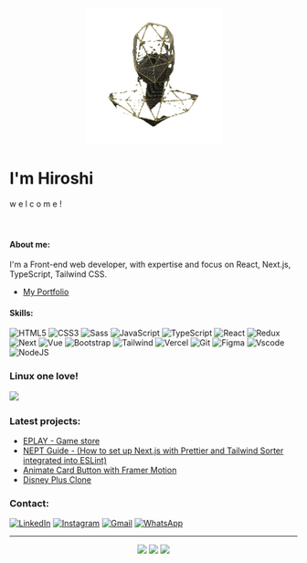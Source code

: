<div align="center"><img src="profileAnimation.gif" style="width: 240px"> </div>

# I'm Hiroshi

w e l c o m e !
<br/><br/><br/>


#### About me:
I'm a Front-end web developer, with expertise and focus on React, Next.js, TypeScript, Tailwind CSS.

- [My Portfolio](https://fernandohiroshi.vercel.app/)


#### Skills:

![HTML5](https://img.shields.io/badge/HTML5-E34F26?style=for-the-badge&logo=html5&logoColor=white)
![CSS3](https://img.shields.io/badge/CSS3-1572B6?style=for-the-badge&logo=css3&logoColor=white)
![Sass](https://img.shields.io/badge/Sass-000?style=for-the-badge&logo=sass)
![JavaScript](https://img.shields.io/badge/JavaScript-F7DF1E?style=for-the-badge&logo=javascript&logoColor=black)
![TypeScript](https://img.shields.io/badge/TypeScript-007ACC?style=for-the-badge&logo=typescript&logoColor=white)
![React](https://img.shields.io/badge/React-20232A?style=for-the-badge&logo=react&logoColor=61DAFB)
![Redux](https://img.shields.io/badge/redux-%23593d88.svg?style=for-the-badge&logo=redux&logoColor=white)
![Next](https://img.shields.io/badge/Next-black?style=for-the-badge&logo=next.js&logoColor=white)
![Vue](https://img.shields.io/badge/vuejs-%2335495e.svg?style=for-the-badge&logo=vuedotjs&logoColor=%234FC08D)
![Bootstrap](https://img.shields.io/badge/-boostrap-0D1117?style=for-the-badge&logo=bootstrap&labelColor=0D1117)
![Tailwind](https://img.shields.io/badge/tailwindcss-%2338B2AC.svg?style=for-the-badge&logo=tailwind-css&logoColor=white)
![Vercel](https://img.shields.io/badge/vercel-%23000000.svg?style=for-the-badge&logo=vercel&logoColor=white)
![Git](https://img.shields.io/badge/GIT-E44C30?style=for-the-badge&logo=git&logoColor=white)
![Figma](https://img.shields.io/badge/Figma-696969?style=for-the-badge&logo=figma&logoColor=figma)
![Vscode](https://img.shields.io/badge/Vscode-007ACC?style=for-the-badge&logo=visual-studio-code&logoColor=white)
![NodeJS](https://img.shields.io/badge/node.js-6DA55F?style=for-the-badge&logo=node.js&logoColor=white)

### Linux one love! 
[![](https://skillicons.dev/icons?i=linux,ubuntu,kali)](https://skillicons.dev)


### Latest projects:

- [EPLAY - Game store](https://github.com/fernandohiroshi/eplay-gamestore-ebac)
- [NEPT Guide - (How to set up Next.js with Prettier and Tailwind Sorter integrated into ESLint)](https://github.com/fernandohiroshi/nept-guide)
- [Animate Card Button with Framer Motion](https://github.com/fernandohiroshi/animate-card-button)
- [Disney Plus Clone](https://github.com/fernandohiroshi/disneyplus-clone-ebac)

### Contact:
[![LinkedIn](https://img.shields.io/badge/LinkedIn-0077B5?style=for-the-badge&logo=linkedin&logoColor=white)](https://www.linkedin.com/in/fernando-hiroshi/)
[![Instagram](https://img.shields.io/badge/-Instagram-%23E4405F?style=for-the-badge&logo=instagram&logoColor=white)](https://www.instagram.com/fernando_hiroshi/)
	[![Gmail](https://img.shields.io/badge/Gmail-333333?style=for-the-badge&logo=gmail&logoColor=red)](mailto:fernandohiroshidev@gmail.com)
[![WhatsApp](https://img.shields.io/badge/WhatsApp-25D366?style=for-the-badge&logo=whatsapp&logoColor=white)](https://wa.me/5545988311915)




---

<div align="center">
  <img src="https://github-readme-stats.vercel.app/api?username=fernandohiroshi&show_icons=true&count_private=true&theme=darcula&hide_border=true&hide=issues,contribs&bg_color=00000000">
  <img src="https://github-readme-stats.vercel.app/api/top-langs/?username=fernandohiroshi&layout=compact&hide_border=true&theme=darcula&bg_color=00000000&langs_count=6&hide=jupyter%20notebook,tex,css,php&exclude_repo=Pacman-AI">
  <img src="https://github-readme-streak-stats.herokuapp.com?user=fernandohiroshi&theme=darcula&hide_border=true&background=FFFFFF00">
</div>
